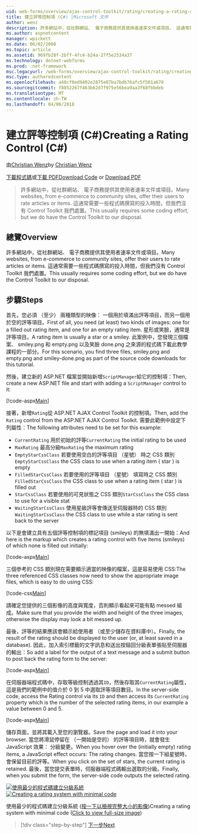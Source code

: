 ```yaml
---
uid: web-forms/overview/ajax-control-toolkit/rating/creating-a-rating-control-cs
title: 建立評等控制項 (C#) |Microsoft 文件
author: wenz
description: 許多網站中，從社群網站、 電子商務提供其使用者速率文件或項目。 這通常需要一些程式碼撰寫的投入時間，但我們沒有...
ms.author: aspnetcontent
manager: wpickett
ms.date: 06/02/2008
ms.topic: article
ms.assetid: 969fb28f-2bff-4fc4-b24a-27f5e2534a37
ms.technology: dotnet-webforms
ms.prod: .net-framework
msc.legacyurl: /web-forms/overview/ajax-control-toolkit/rating/creating-a-rating-control-cs
msc.type: authoredcontent
ms.openlocfilehash: a48cf0ed9402e2875e87ba7bdb76afc5f501a670
ms.sourcegitcommit: f8852267f463b62d7f975e56bea9aa3f68fbbdeb
ms.translationtype: MT
ms.contentlocale: zh-TW
ms.lasthandoff: 04/06/2018
---
```

<a name="creating-a-rating-control-c"></a><span data-ttu-id="a4120-104">建立評等控制項 (C#)</span><span class="sxs-lookup"><span data-stu-id="a4120-104">Creating a Rating Control (C#)</span></span>
====================
<span data-ttu-id="a4120-105">由[Christian Wenz](https://github.com/wenz)</span><span class="sxs-lookup"><span data-stu-id="a4120-105">by [Christian Wenz](https://github.com/wenz)</span></span>

<span data-ttu-id="a4120-106">[下載程式碼](http://download.microsoft.com/download/9/3/f/93f8daea-bebd-4821-833b-95205389c7d0/rating0.cs.zip)或[下載 PDF](http://download.microsoft.com/download/2/d/c/2dc10e34-6983-41d4-9c08-f78f5387d32b/rating0CS.pdf)</span><span class="sxs-lookup"><span data-stu-id="a4120-106">[Download Code](http://download.microsoft.com/download/9/3/f/93f8daea-bebd-4821-833b-95205389c7d0/rating0.cs.zip) or [Download PDF](http://download.microsoft.com/download/2/d/c/2dc10e34-6983-41d4-9c08-f78f5387d32b/rating0CS.pdf)</span></span>

> <span data-ttu-id="a4120-107">許多網站中，從社群網站、 電子商務提供其使用者速率文件或項目。</span><span class="sxs-lookup"><span data-stu-id="a4120-107">Many websites, from e-commerce to community sites, offer their users to rate articles or items.</span></span> <span data-ttu-id="a4120-108">這通常需要一些程式碼撰寫的投入時間，但我們沒有 Control Toolkit 我們處置。</span><span class="sxs-lookup"><span data-stu-id="a4120-108">This usually requires some coding effort, but we do have the Control Toolkit to our disposal.</span></span>


## <a name="overview"></a><span data-ttu-id="a4120-109">總覽</span><span class="sxs-lookup"><span data-stu-id="a4120-109">Overview</span></span>

<span data-ttu-id="a4120-110">許多網站中，從社群網站、 電子商務提供其使用者速率文件或項目。</span><span class="sxs-lookup"><span data-stu-id="a4120-110">Many websites, from e-commerce to community sites, offer their users to rate articles or items.</span></span> <span data-ttu-id="a4120-111">這通常需要一些程式碼撰寫的投入時間，但我們沒有 Control Toolkit 我們處置。</span><span class="sxs-lookup"><span data-stu-id="a4120-111">This usually requires some coding effort, but we do have the Control Toolkit to our disposal.</span></span>

## <a name="steps"></a><span data-ttu-id="a4120-112">步驟</span><span class="sxs-lookup"><span data-stu-id="a4120-112">Steps</span></span>

<span data-ttu-id="a4120-113">首先，您必須 （至少） 兩種類型的映像： 一個用於填滿出評等項目，而另一個用於空的評等項目。</span><span class="sxs-lookup"><span data-stu-id="a4120-113">First of all, you need (at least) two kinds of images: one for a filled out rating item, and one for an empty rating item.</span></span> <span data-ttu-id="a4120-114">星形或笑臉，通常是評等項目。</span><span class="sxs-lookup"><span data-stu-id="a4120-114">A rating item is usually a star or a smiley.</span></span> <span data-ttu-id="a4120-115">此案例中，您發現三個檔案、 smiley.png 和 empty.png 以及笑臉 done.png 之來源的程式碼下載此教學課程的一部分。</span><span class="sxs-lookup"><span data-stu-id="a4120-115">For this scenario, you find three files, smiley.png and empty.png and smiley-done.png as part of the source code downloads for this tutorial.</span></span>

<span data-ttu-id="a4120-116">然後，建立新的 ASP.NET 檔案並開始新增`ScriptManager`給它的控制項：</span><span class="sxs-lookup"><span data-stu-id="a4120-116">Then, create a new ASP.NET file and start with adding a `ScriptManager` control to it:</span></span>

[!code-aspx[Main](creating-a-rating-control-cs/samples/sample1.aspx)]

<span data-ttu-id="a4120-117">接著，新增`Rating`從 ASP.NET AJAX Control Toolkit 的控制項。</span><span class="sxs-lookup"><span data-stu-id="a4120-117">Then, add the `Rating` control from the ASP.NET AJAX Control Toolkit.</span></span> <span data-ttu-id="a4120-118">需要此範例中設定下列屬性：</span><span class="sxs-lookup"><span data-stu-id="a4120-118">The following attributes need to be set for this example:</span></span>

- <span data-ttu-id="a4120-119">`CurrentRating` 用於初始的評等</span><span class="sxs-lookup"><span data-stu-id="a4120-119">`CurrentRating` the initial rating to be used</span></span>
- <span data-ttu-id="a4120-120">`MaxRating` 最高分級</span><span class="sxs-lookup"><span data-stu-id="a4120-120">`MaxRating` the maximum rating</span></span>
- <span data-ttu-id="a4120-121">`EmptyStarCssClass` 若要使用空白的評等項目 （星號） 時之 CSS 類別</span><span class="sxs-lookup"><span data-stu-id="a4120-121">`EmptyStarCssClass` the CSS class to use when a rating item ( star ) is empty</span></span>
- <span data-ttu-id="a4120-122">`FilledStarCssClass` 若要使用的評等項目 （星號） 填寫時之 CSS 類別</span><span class="sxs-lookup"><span data-stu-id="a4120-122">`FilledStarCssClass` the CSS class to use when a rating item ( star ) is filled out</span></span>
- <span data-ttu-id="a4120-123">`StarCssClass` 若要使用的可見狀態之 CSS 類別</span><span class="sxs-lookup"><span data-stu-id="a4120-123">`StarCssClass` the CSS class to use for a visible stat</span></span>
- <span data-ttu-id="a4120-124">`WaitingStarCssClass` 使用星級評等會傳送至伺服器時的 CSS 類別</span><span class="sxs-lookup"><span data-stu-id="a4120-124">`WaitingStarCssClass` the CSS class to use while a star rating is sent back to the server</span></span>

<span data-ttu-id="a4120-125">以下是會建立具有五個評等控制項的標記項目 (smileys) 的無填滿出一開始：</span><span class="sxs-lookup"><span data-stu-id="a4120-125">And here is the markup which creates a rating control with five items (smileys) of which none is filled out initially:</span></span>

[!code-aspx[Main](creating-a-rating-control-cs/samples/sample2.aspx)]

<span data-ttu-id="a4120-126">三個參考的 CSS 類別現在需要顯示適當的映像的檔案，這是容易使用 CSS:</span><span class="sxs-lookup"><span data-stu-id="a4120-126">The three referenced CSS classes now need to show the appropriate image files, which is easy to do using CSS:</span></span>

[!code-css[Main](creating-a-rating-control-cs/samples/sample3.css)]

<span data-ttu-id="a4120-127">請確定您提供的三個影像的高度與寬度，否則顯示看起來可能有點 messed 組成。</span><span class="sxs-lookup"><span data-stu-id="a4120-127">Make sure that you provide the width and height of the three images, otherwise the display may look a bit messed up.</span></span>

<span data-ttu-id="a4120-128">最後，評等的結果應該會顯示給使用者 （或至少儲存在資料庫中）。</span><span class="sxs-lookup"><span data-stu-id="a4120-128">Finally, the result of the rating should be displayed to the user (or, at least saved in a database).</span></span> <span data-ttu-id="a4120-129">因此，加入索引標籤的文字訊息和送出按鈕回分級表單張貼至伺服器的輸出：</span><span class="sxs-lookup"><span data-stu-id="a4120-129">So add a label for the output of a text message and a submit button to post back the rating form to the server:</span></span>

[!code-aspx[Main](creating-a-rating-control-cs/samples/sample4.aspx)]

<span data-ttu-id="a4120-130">在伺服器端程式碼中，存取等級控制透過其`ID`，然後存取其`CurrentRating`屬性，這是我們的範例中的值介於 0 到 5 中選取評等項目數目。</span><span class="sxs-lookup"><span data-stu-id="a4120-130">In the server-side code, access the Rating control via its `ID` and then access its `CurrentRating` property which is the number of the selected rating items, in our example a value between 0 and 5.</span></span>

[!code-aspx[Main](creating-a-rating-control-cs/samples/sample5.aspx)]

<span data-ttu-id="a4120-131">儲存頁面，並將其載入至您的瀏覽器。</span><span class="sxs-lookup"><span data-stu-id="a4120-131">Save the page and load it into your browser.</span></span> <span data-ttu-id="a4120-132">當您將滑鼠停留在 （一開始是空的） 的評等項目時，就會發生 JavaScript 效果： 分級變更。</span><span class="sxs-lookup"><span data-stu-id="a4120-132">When you hover over the (initially empty) rating items, a JavaScript effect occurs: The rating changes.</span></span> <span data-ttu-id="a4120-133">當您按一下組星號時，會保留目前的評等。</span><span class="sxs-lookup"><span data-stu-id="a4120-133">When you click on the set of stars, the current rating is retained.</span></span> <span data-ttu-id="a4120-134">最後，當您提交表單時，伺服器端程式碼輸出選取的分級。</span><span class="sxs-lookup"><span data-stu-id="a4120-134">Finally, when you submit the form, the server-side code outputs the selected rating.</span></span>


<span data-ttu-id="a4120-135">[![使用最少的程式碼建立分級系統](creating-a-rating-control-cs/_static/image2.png)](creating-a-rating-control-cs/_static/image1.png)</span><span class="sxs-lookup"><span data-stu-id="a4120-135">[![Creating a rating system with minimal code](creating-a-rating-control-cs/_static/image2.png)](creating-a-rating-control-cs/_static/image1.png)</span></span>

<span data-ttu-id="a4120-136">使用最少的程式碼建立分級系統 ([按一下以檢視完整大小的影像](creating-a-rating-control-cs/_static/image3.png))</span><span class="sxs-lookup"><span data-stu-id="a4120-136">Creating a rating system with minimal code ([Click to view full-size image](creating-a-rating-control-cs/_static/image3.png))</span></span>

> [!div class="step-by-step"]
> [<span data-ttu-id="a4120-137">下一步</span><span class="sxs-lookup"><span data-stu-id="a4120-137">Next</span></span>](creating-a-rating-control-vb.md)
